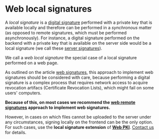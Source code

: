 ﻿# Web local signatures

A *local signature* is a [digital signature](../signatures.md) performed with a private key that is available
locally and therefore can be performed in a *synchronous* matter (as opposed to remote signatures, which must
be performed asynchronously). For instance, a digital signature performed on the backend with a private key
that is available on the server side would be a local signature (we call these [server signatures](../server-signatures.md)).

We call a *web local signature* the special case of a local signature performed on a web page.

As outlined on the article [web signatures](index.md), this approach to implement web signatures should
be considered with care, because performing a digital signature is a complex process that requires network access
to acquire revocation artifacs (Certificate Revocation Lists), which might fail on some users' computers.

**Because of this, on most cases we recommend the [web remote signatures](remote.md) approach to implement web signatures.**

However, in cases on which files cannot be uploaded to the server under any circumstances, signing locally
on the frontend can be the only option. For such cases, use the **local signature extension** of
**[Web PKI](../../web-pki/index.md)**. [Contact us](https://www.lacunasoftware.com/en/home/purchase) for details.
